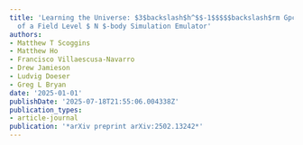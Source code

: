 ```yaml
---
title: 'Learning the Universe: $3$backslash$h^$$-1$$$$$backslash$rm Gpc$$ $ Tests
  of a Field Level $ N $-body Simulation Emulator'
authors:
- Matthew T Scoggins
- Matthew Ho
- Francisco Villaescusa-Navarro
- Drew Jamieson
- Ludvig Doeser
- Greg L Bryan
date: '2025-01-01'
publishDate: '2025-07-18T21:55:06.004338Z'
publication_types:
- article-journal
publication: '*arXiv preprint arXiv:2502.13242*'
---
```


